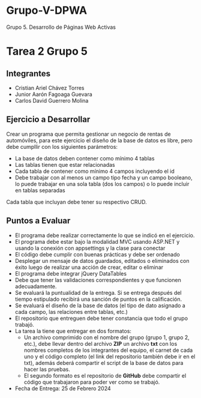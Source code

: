 # Grupo-V-DPWA
Grupo 5. Desarrollo de Páginas Web Activas

# Tarea 2 Grupo 5

## Integrantes

- Cristian Ariel Chávez Torres
- Junior Aarón Fagoaga Guevara
- Carlos David Guerrero Molina

## Ejercicio a Desarrollar

Crear un programa que permita gestionar un negocio de rentas de automóviles, para este ejercicio el diseño de la base de datos es libre, pero debe cumpllir con los siguientes parámetros:
- La base de datos deben contener como mínimo 4 tablas
- Las tablas tienen que estar relacionadas
- Cada tabla de contener como mínimo 4 campos incluyendo el id
- Debe trabajar con al menos un campo tipo fecha y un campo booleano, lo puede trabajar en una sola tabla (dos los campos) o lo puede incluir en tablas separadas

Cada tabla que incluyan debe tener su respectivo CRUD.

## Puntos a Evaluar

- El programa debe realizar correctamente lo que se indicó en el ejercicio.
- El programa debe estar bajo la modalidad MVC usando ASP.NET y usando la conexión con appsettings y la clase para conectar
- El código debe cumplir con buenas prácticas y debe ser ordenado
- Desplegar un mensaje de datos guardados, editados o eliminados con éxito luego de realizar una acción de crear, editar o eliminar
- El programa debe integrar jQuery DataTables
- Debe que tener las validaciones correspondientes y que funcionen adecuadamente.
- Se evaluará la puntualidad de la entrega. Si se entrega después del tiempo estipulado recibirá una sanción de puntos en la calificación.
- Se evaluará el diseño de la base de datos (el tipo de dato asignado a cada campo, las relaciones entre tablas, etc.)
- El repositorio que entreguen debe tener constancia que todo el grupo trabajó.
- La tarea la tiene que entregar en dos formatos:
  - Un archivo comprimido con el nombre del grupo (grupo 1, grupo 2, etc.), debe llevar dentro del archivo **ZIP** un archivo **txt** con los nombres completos de los integrantes del equipo, el carnet de cada uno y el código completo (el link del repositorio también debe ir en el txt), además deberá compartir el script de la base de datos para hacer las pruebas.
  - El segundo formato es el repositorio de **GitHub** debe compartir el código que trabajaron para poder ver como se trabajó. 
- Fecha de Entrega: 25 de Febrero 2024